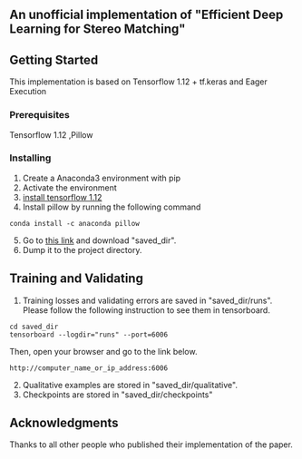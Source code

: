 ## An unofficial implementation of "Efficient Deep Learning for Stereo Matching"

## Getting Started
This implementation is based on Tensorflow 1.12 + tf.keras and Eager Execution

### Prerequisites
Tensorflow 1.12
,Pillow
### Installing
1. Create a Anaconda3 environment with pip
2. Activate the environment
3. [install tensorflow 1.12](https://www.tensorflow.org/install)
4. Install pillow by running the following command
```
conda install -c anaconda pillow 
```
5. Go to [this link](https://drive.google.com/open?id=1pVXl-E4b5P3UsJHAb1PCFGW9EaNbq5Lh) and download "saved\_dir".
6. Dump it to the project directory.
## Training and Validating
1. Training losses and validating errors are saved in "saved\_dir/runs". Please follow the following instruction to see them in tensorboard.
```
cd saved_dir
tensorboard --logdir="runs" --port=6006
```
Then, open your browser and go to the link below.
```
http://computer_name_or_ip_address:6006
```
2. Qualitative examples are stored in "saved\_dir/qualitative".
3. Checkpoints are stored in "saved_dir/checkpoints"

## Acknowledgments
Thanks to all other people who published their implementation of the paper.

